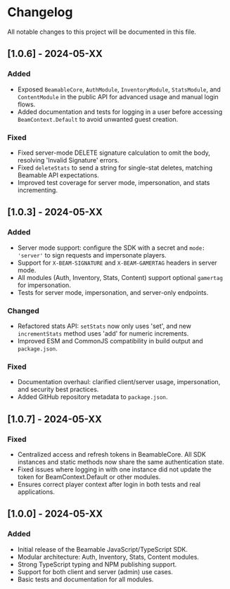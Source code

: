 # Changelog

All notable changes to this project will be documented in this file.


## [1.0.6] - 2024-05-XX
### Added
- Exposed `BeamableCore`, `AuthModule`, `InventoryModule`, `StatsModule`, and `ContentModule` in the public API for advanced usage and manual login flows.
- Added documentation and tests for logging in a user before accessing `BeamContext.Default` to avoid unwanted guest creation.

### Fixed
- Fixed server-mode DELETE signature calculation to omit the body, resolving 'Invalid Signature' errors.
- Fixed `deleteStats` to send a string for single-stat deletes, matching Beamable API expectations.
- Improved test coverage for server mode, impersonation, and stats incrementing.

## [1.0.3] - 2024-05-XX
### Added
- Server mode support: configure the SDK with a secret and `mode: 'server'` to sign requests and impersonate players.
- Support for `X-BEAM-SIGNATURE` and `X-BEAM-GAMERTAG` headers in server mode.
- All modules (Auth, Inventory, Stats, Content) support optional `gamertag` for impersonation.
- Tests for server mode, impersonation, and server-only endpoints.

### Changed
- Refactored stats API: `setStats` now only uses 'set', and new `incrementStats` method uses 'add' for numeric increments.
- Improved ESM and CommonJS compatibility in build output and `package.json`.

### Fixed
- Documentation overhaul: clarified client/server usage, impersonation, and security best practices.
- Added GitHub repository metadata to `package.json`.

## [1.0.7] - 2024-05-XX
### Fixed
- Centralized access and refresh tokens in BeamableCore. All SDK instances and static methods now share the same authentication state.
- Fixed issues where logging in with one instance did not update the token for BeamContext.Default or other modules.
- Ensures correct player context after login in both tests and real applications.

## [1.0.0] - 2024-05-XX
### Added
- Initial release of the Beamable JavaScript/TypeScript SDK.
- Modular architecture: Auth, Inventory, Stats, Content modules.
- Strong TypeScript typing and NPM publishing support.
- Support for both client and server (admin) use cases.
- Basic tests and documentation for all modules. 